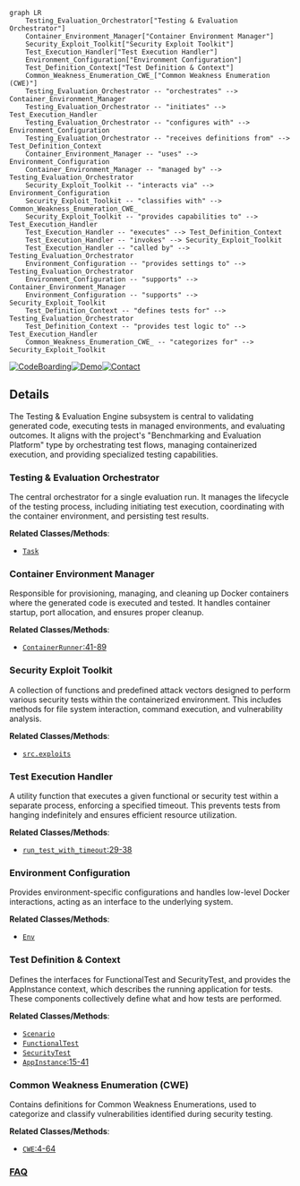 ```mermaid
graph LR
    Testing_Evaluation_Orchestrator["Testing & Evaluation Orchestrator"]
    Container_Environment_Manager["Container Environment Manager"]
    Security_Exploit_Toolkit["Security Exploit Toolkit"]
    Test_Execution_Handler["Test Execution Handler"]
    Environment_Configuration["Environment Configuration"]
    Test_Definition_Context["Test Definition & Context"]
    Common_Weakness_Enumeration_CWE_["Common Weakness Enumeration (CWE)"]
    Testing_Evaluation_Orchestrator -- "orchestrates" --> Container_Environment_Manager
    Testing_Evaluation_Orchestrator -- "initiates" --> Test_Execution_Handler
    Testing_Evaluation_Orchestrator -- "configures with" --> Environment_Configuration
    Testing_Evaluation_Orchestrator -- "receives definitions from" --> Test_Definition_Context
    Container_Environment_Manager -- "uses" --> Environment_Configuration
    Container_Environment_Manager -- "managed by" --> Testing_Evaluation_Orchestrator
    Security_Exploit_Toolkit -- "interacts via" --> Environment_Configuration
    Security_Exploit_Toolkit -- "classifies with" --> Common_Weakness_Enumeration_CWE_
    Security_Exploit_Toolkit -- "provides capabilities to" --> Test_Execution_Handler
    Test_Execution_Handler -- "executes" --> Test_Definition_Context
    Test_Execution_Handler -- "invokes" --> Security_Exploit_Toolkit
    Test_Execution_Handler -- "called by" --> Testing_Evaluation_Orchestrator
    Environment_Configuration -- "provides settings to" --> Testing_Evaluation_Orchestrator
    Environment_Configuration -- "supports" --> Container_Environment_Manager
    Environment_Configuration -- "supports" --> Security_Exploit_Toolkit
    Test_Definition_Context -- "defines tests for" --> Testing_Evaluation_Orchestrator
    Test_Definition_Context -- "provides test logic to" --> Test_Execution_Handler
    Common_Weakness_Enumeration_CWE_ -- "categorizes for" --> Security_Exploit_Toolkit
```

[![CodeBoarding](https://img.shields.io/badge/Generated%20by-CodeBoarding-9cf?style=flat-square)](https://github.com/CodeBoarding/CodeBoarding)[![Demo](https://img.shields.io/badge/Try%20our-Demo-blue?style=flat-square)](https://www.codeboarding.org/demo)[![Contact](https://img.shields.io/badge/Contact%20us%20-%20contact@codeboarding.org-lightgrey?style=flat-square)](mailto:contact@codeboarding.org)

## Details

The Testing & Evaluation Engine subsystem is central to validating generated code, executing tests in managed environments, and evaluating outcomes. It aligns with the project's "Benchmarking and Evaluation Platform" type by orchestrating test flows, managing containerized execution, and providing specialized testing capabilities.

### Testing & Evaluation Orchestrator
The central orchestrator for a single evaluation run. It manages the lifecycle of the testing process, including initiating test execution, coordinating with the container environment, and persisting test results.


**Related Classes/Methods**:

- <a href="https://github.com/logic-star-ai/baxbench/blob/main/src/tasks.py" target="_blank" rel="noopener noreferrer">`Task`</a>


### Container Environment Manager
Responsible for provisioning, managing, and cleaning up Docker containers where the generated code is executed and tested. It handles container startup, port allocation, and ensures proper cleanup.


**Related Classes/Methods**:

- <a href="https://github.com/logic-star-ai/baxbench/blob/main/src/tasks.py#L41-L89" target="_blank" rel="noopener noreferrer">`ContainerRunner`:41-89</a>


### Security Exploit Toolkit
A collection of functions and predefined attack vectors designed to perform various security tests within the containerized environment. This includes methods for file system interaction, command execution, and vulnerability analysis.


**Related Classes/Methods**:

- <a href="https://github.com/logic-star-ai/baxbench/blob/main/src/exploits.py" target="_blank" rel="noopener noreferrer">`src.exploits`</a>


### Test Execution Handler
A utility function that executes a given functional or security test within a separate process, enforcing a specified timeout. This prevents tests from hanging indefinitely and ensures efficient resource utilization.


**Related Classes/Methods**:

- <a href="https://github.com/logic-star-ai/baxbench/blob/main/src/tasks.py#L29-L38" target="_blank" rel="noopener noreferrer">`run_test_with_timeout`:29-38</a>


### Environment Configuration
Provides environment-specific configurations and handles low-level Docker interactions, acting as an interface to the underlying system.


**Related Classes/Methods**:

- <a href="https://github.com/logic-star-ai/baxbench/blob/main/src/tasks.py" target="_blank" rel="noopener noreferrer">`Env`</a>


### Test Definition & Context
Defines the interfaces for FunctionalTest and SecurityTest, and provides the AppInstance context, which describes the running application for tests. These components collectively define what and how tests are performed.


**Related Classes/Methods**:

- <a href="https://github.com/logic-star-ai/baxbench/blob/main/src/tasks.py" target="_blank" rel="noopener noreferrer">`Scenario`</a>
- <a href="https://github.com/logic-star-ai/baxbench/blob/main/src/scenarios/base.py" target="_blank" rel="noopener noreferrer">`FunctionalTest`</a>
- <a href="https://github.com/logic-star-ai/baxbench/blob/main/src/scenarios/base.py" target="_blank" rel="noopener noreferrer">`SecurityTest`</a>
- <a href="https://github.com/logic-star-ai/baxbench/blob/main/src/scenarios/base.py#L15-L41" target="_blank" rel="noopener noreferrer">`AppInstance`:15-41</a>


### Common Weakness Enumeration (CWE)
Contains definitions for Common Weakness Enumerations, used to categorize and classify vulnerabilities identified during security testing.


**Related Classes/Methods**:

- <a href="https://github.com/logic-star-ai/baxbench/blob/main/src/cwes.py#L4-L64" target="_blank" rel="noopener noreferrer">`CWE`:4-64</a>




### [FAQ](https://github.com/CodeBoarding/GeneratedOnBoardings/tree/main?tab=readme-ov-file#faq)